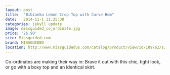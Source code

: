 ```yaml
---
layout: post
title:  "Bibianka Lemon Crop Top with Curve Hem"
date:   2014-11-1 21:25:30
categories: jekyll update
image: missguided_co_ordinate.jpg
price: '26.98'
site: Missguided.com
brand: MISSGUIDED
location: http://www.missguidedus.com/catalog/product/view/id/109762/s/bibianka-crop-top-with-curve-hem/category/987/
---
```

Co-ordinates are making their way in: Brave it out with this chic, tight look, or go with a boxy top and an identical skirt.
